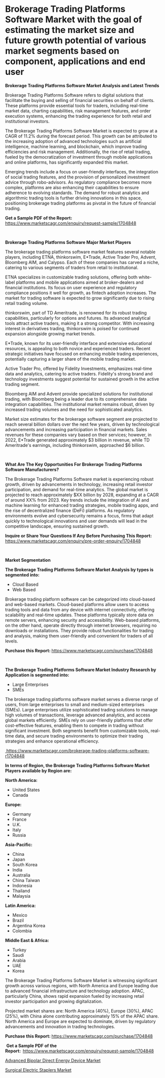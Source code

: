 <p><h1>Brokerage Trading Platforms Software Market with the goal of estimating the market size and future growth potential of various market segments based on component, applications and end user</h1></p><p><strong>Brokerage Trading Platforms Software Market Analysis and Latest Trends</strong></p>
<p><p>Brokerage Trading Platforms Software refers to digital solutions that facilitate the buying and selling of financial securities on behalf of clients. These platforms provide essential tools for traders, including real-time market data, charting capabilities, risk management features, and order execution systems, enhancing the trading experience for both retail and institutional investors.</p><p>The Brokerage Trading Platforms Software Market is expected to grow at a CAGR of 11.2% during the forecast period. This growth can be attributed to the increasing adoption of advanced technologies such as artificial intelligence, machine learning, and blockchain, which improve trading efficiencies and risk management. Additionally, the rise of retail trading, fueled by the democratization of investment through mobile applications and online platforms, has significantly expanded this market. </p><p>Emerging trends include a focus on user-friendly interfaces, the integration of social trading features, and the provision of personalized investment advice through robo-advisors. As regulatory compliance becomes more complex, platforms are also enhancing their capabilities to ensure adherence to evolving standards. The demand for robust analytics and algorithmic trading tools is further driving innovations in this space, positioning brokerage trading platforms as pivotal in the future of financial trading.</p></p>
<p><strong>Get a Sample PDF of the Report:&nbsp;</strong> <a href="https://www.marketscagr.com/enquiry/request-sample/1704848?utm_campaign=2039&utm_medium=2&utm_source=Github&utm_content=ia&utm_term=27032025&utm_id=brokerage-trading-platforms-software">https://www.marketscagr.com/enquiry/request-sample/1704848</a></p>
<p>&nbsp;</p>
<p><strong>Brokerage Trading Platforms Software Major Market Players</strong></p>
<p><p>The brokerage trading platforms software market features several notable players, including ETNA, thinkorswim, E*Trade, Active Trader Pro, Advent, Bloomberg AIM, and Calypso. Each of these companies has carved a niche, catering to various segments of traders from retail to institutional.</p><p>ETNA specializes in customizable trading solutions, offering both white-label platforms and mobile applications aimed at broker-dealers and financial institutions. Its focus on user experience and regulatory compliance positions it well for growth, as fintech adoption increases. The market for trading software is expected to grow significantly due to rising retail trading volume.</p><p>thinkorswim, part of TD Ameritrade, is renowned for its robust trading capabilities, particularly for options and futures. Its advanced analytical tools attract active traders, making it a strong competitor. With increasing interest in derivatives trading, thinkorswim is poised for continued expansion alongside growing market trends.</p><p>E*Trade, known for its user-friendly interface and extensive educational resources, is appealing to both novice and experienced traders. Recent strategic initiatives have focused on enhancing mobile trading experiences, potentially capturing a larger share of the mobile trading market.</p><p>Active Trader Pro, offered by Fidelity Investments, emphasizes real-time data and analytics, catering to active traders. Fidelity's strong brand and technology investments suggest potential for sustained growth in the active trading segment.</p><p>Bloomberg AIM and Advent provide specialized solutions for institutional trading, with Bloomberg being a leader due to its comprehensive data integration capabilities. The institutional market remains robust, driven by increased trading volumes and the need for sophisticated analytics.</p><p>Market size estimates for the brokerage software segment are projected to reach several billion dollars over the next few years, driven by technological advancements and increasing participation in financial markets. Sales revenues for these companies vary based on their services; however, in 2022, E*Trade generated approximately $3 billion in revenue, while TD Ameritrade's earnings, including thinkorswim, approached $6 billion.</p></p>
<p>&nbsp;</p>
<p><strong>What Are The Key Opportunities For Brokerage Trading Platforms Software Manufacturers?</strong></p>
<p><p>The Brokerage Trading Platforms Software market is experiencing robust growth, driven by advancements in technology, increasing retail investor participation, and demand for real-time analytics. The global market is projected to reach approximately $XX billion by 2028, expanding at a CAGR of around XX% from 2023. Key trends include the integration of AI and machine learning for enhanced trading strategies, mobile trading apps, and the rise of decentralized finance (DeFi) platforms. As regulatory environments evolve and cybersecurity remains a focus, firms that adapt quickly to technological innovations and user demands will lead in the competitive landscape, ensuring sustained growth.</p></p>
<p><strong>Inquire or Share Your Questions If Any Before Purchasing This Report:</strong> <a href="https://www.marketscagr.com/enquiry/pre-order-enquiry/1704848?utm_campaign=2039&utm_medium=2&utm_source=Github&utm_content=ia&utm_term=27032025&utm_id=brokerage-trading-platforms-software">https://www.marketscagr.com/enquiry/pre-order-enquiry/1704848</a></p>
<p>&nbsp;</p>
<p><strong>Market Segmentation</strong></p>
<p><strong>The Brokerage Trading Platforms Software Market Analysis by types is segmented into:</strong></p>
<p><ul><li>Cloud Based</li><li>Web Based</li></ul></p>
<p><p>Brokerage trading platform software can be categorized into cloud-based and web-based markets. Cloud-based platforms allow users to access trading tools and data from any device with internet connectivity, offering scalability and real-time updates. These platforms typically store data on remote servers, enhancing security and accessibility. Web-based platforms, on the other hand, operate directly through internet browsers, requiring no downloads or installations. They provide robust functionalities for trading and analysis, making them user-friendly and convenient for traders of all levels.</p></p>
<p><strong>Purchase this Report:&nbsp;</strong><a href="https://www.marketscagr.com/purchase/1704848?utm_campaign=2039&utm_medium=2&utm_source=Github&utm_content=ia&utm_term=27032025&utm_id=brokerage-trading-platforms-software">https://www.marketscagr.com/purchase/1704848</a></p>
<p>&nbsp;</p>
<p><strong>The Brokerage Trading Platforms Software Market Industry Research by Application is segmented into:</strong></p>
<p><ul><li>Large Enterprises</li><li>SMEs</li></ul></p>
<p><p>The brokerage trading platforms software market serves a diverse range of users, from large enterprises to small and medium-sized enterprises (SMEs). Large enterprises utilize sophisticated trading solutions to manage high volumes of transactions, leverage advanced analytics, and access global markets efficiently. SMEs rely on user-friendly platforms that offer cost-effective features, enabling them to compete in trading without significant investment. Both segments benefit from customizable tools, real-time data, and secure trading environments to optimize their trading strategies and enhance operational efficiency.</p></p>
<p><a href="https://www.marketscagr.com/brokerage-trading-platforms-software-r1704848?utm_campaign=2039&utm_medium=2&utm_source=Github&utm_content=ia&utm_term=27032025&utm_id=brokerage-trading-platforms-software">&nbsp;https://www.marketscagr.com/brokerage-trading-platforms-software-r1704848</a></p>
<p><strong>In terms of Region, the Brokerage Trading Platforms Software Market Players available by Region are:</strong></p>
<p>
    <p> <strong> North America: </strong>
        <ul>
            <li>United States</li>
            <li>Canada</li>
        </ul>
        </p> 
    <p> <strong> Europe: </strong>
        <ul>
            <li>Germany</li>
            <li>France</li>
            <li>U.K.</li>
            <li>Italy</li>
            <li>Russia</li>
        </ul>
        </p> 
    <p> <strong> Asia-Pacific: </strong>
        <ul>
            <li>China</li>
            <li>Japan</li>
            <li>South Korea</li>
            <li>India</li>
            <li>Australia</li>
            <li>China Taiwan</li>
            <li>Indonesia</li>
            <li>Thailand</li>
            <li>Malaysia</li>
        </ul>
        </p> 
    <p> <strong> Latin America: </strong>
        <ul>
            <li>Mexico</li>
            <li>Brazil</li>
            <li>Argentina Korea</li>
            <li>Colombia</li>
        </ul>
        </p> 
    <p> <strong> Middle East & Africa: </strong>
        <ul>
            <li>Turkey</li>
            <li>Saudi</li>
            <li>Arabia</li>
            <li>UAE</li>
            <li>Korea</li>
        </ul>
    </p>
    </p>
<p><p>The Brokerage Trading Platforms Software Market is witnessing significant growth across various regions, with North America and Europe leading due to advanced financial infrastructure and technology adoption. APAC, particularly China, shows rapid expansion fueled by increasing retail investor participation and growing digitalization. </p><p>Projected market shares are: North America (40%), Europe (30%), APAC (25%), with China alone contributing approximately 15% of the APAC share. North America and Europe are expected to dominate, driven by regulatory advancements and innovation in trading technologies.</p></p>
<p><strong>Purchase this Report: </strong><a href="https://www.marketscagr.com/purchase/1704848?utm_campaign=2039&utm_medium=2&utm_source=Github&utm_content=ia&utm_term=27032025&utm_id=brokerage-trading-platforms-software">https://www.marketscagr.com/purchase/1704848</a></p>
<p>&nbsp;<strong>Get a Sample PDF of the Report:&nbsp;&nbsp;</strong><a href="https://www.marketscagr.com/enquiry/request-sample/1704848?utm_campaign=2039&utm_medium=2&utm_source=Github&utm_content=ia&utm_term=27032025&utm_id=brokerage-trading-platforms-software">https://www.marketscagr.com/enquiry/request-sample/1704848</a></p>
<p><strong></strong></p>
<p><p><a href="https://github.com/spehnluenaru/Market-Research-Report-List-1/blob/main/advanced-bipolar-direct-energy-device-market.md?utm_campaign=2039&utm_medium=2&utm_source=Github&utm_content=ia&utm_term=27032025&utm_id=brokerage-trading-platforms-software">Advanced Bipolar Direct Energy Device Market</a></p><p><a href="https://github.com/ryantindyaiz/Market-Research-Report-List-1/blob/main/surgical-electric-staplers-market.md?utm_campaign=2039&utm_medium=2&utm_source=Github&utm_content=ia&utm_term=27032025&utm_id=brokerage-trading-platforms-software">Surgical Electric Staplers Market</a></p></p>